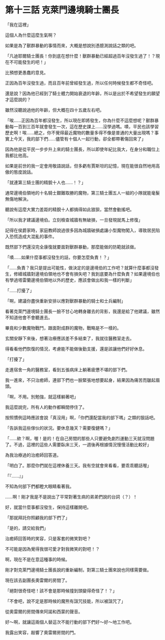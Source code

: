 # 第十三話 克萊門邊境騎士團長

「我在這裡」

這個人為什麼這麼生氣啊？

如果是為了獸群暴動的事情而來，大概是想說別憑臆測說話之類的吧。

「凡迪耶爾騎士團長！你到底在想什麼！獸群暴動已經超過百年沒發生過了！？現在不可能發生的吧！」

比預想更愚蠢的意見。

正因為百年沒發生過，而且百年前曾經發生過，所以任何時候發生都不奇怪吧。

還是說？因為他已經到了騎士體力開始衰退的年齡，所以是出於不希望發生的願望才這麼說的？

雖然沒聽說過他的年齡，但大概在四十五歲左右吧。

「唉......正因為百年都沒發生，所以現在即將發生，你為什麼不這麼想呢？獸群暴動每一百到三百年就會發生一次，這在歷史課上......沒學過嗎。嘖，平民也該學習歷史啊！唉......總之，你不覺得最近魔物的數量多得不像是普通的大量出現嗎？事實上今天，我的部下們......儘管有十個人一起行動，卻全都帶著傷回來了」

因為他是從平民一步步升上來的騎士團長，所以即使年紀比我大，在身分和職位上我都比他高。

如果是前世的我一定會用敬語說話，但多虧有賈斯坦的記憶，現在能很自然地用高傲的態度說話。

「就連第三騎士團的精銳十人也......！？」

通常邊境伯領地的十名騎士艱難取勝的魔物，第三騎士團五人一組的小隊就能毫髮無傷地解決。

聽說有這麼大實力差距的精銳十人都搞得如此狼狽，當然會動搖吧。

「所以我才建議邊境伯。立刻檢查城牆有無破損，一旦發現就馬上修復」

記得在侯爵家時，家庭教師說過很多因為城牆破損處讓小型魔物闖入，導致居民陷入恐慌造成大混亂的事件。

既然部下們還沒完全康復就要面對獸群暴動，那麼能做的防範就該做。

「嘖......如果什麼事都沒發生的話，你要怎麼負責！？」

「......負責？我只是提出可能性，做決定的是邊境伯的工作吧？就算什麼事都沒發生，修繕城牆對邊境伯領地也不會有損失吧？我到底要為什麼負責？如果邊境伯也有學過塔雷蘭邊境伯領地以外的歷史，應該會做出和我一樣的判斷」

「......打擾了」

「啊，建議你盡快重新安排以應對獸群暴動的騎士和士兵編制」

看著克萊門邊境騎士團長一臉不甘心地轉身離去的背影，我還是給了他建議，雖然不知道他會不會聽進去。

畢竟和少數魔物戰鬥，跟面對成群的魔物，戰略是不一樣的。

玄關安靜下來後，想著治療應該差不多結束了，我就往醫務室走去。

得看看他們恢復的情況，考慮能不能做後勤支援，還是該讓他們好好休息。

「打擾了」

走進宿舍一角的醫務室，看到五張病床上躺著疲憊不堪的部下們。

我一進來，不只治癒師，連部下們也一臉緊張地想要起身，結果因為痛苦而皺起眉頭。

「啊，不用。別勉強，就這樣躺著吧」

我這麼說完，所有人的動作都瞬間停住了。

按照慣例這時應該會說「真沒用」啊，「你們還配當我的部下嗎」之類的狠話吧。

「告訴我這些傢伙的狀況。要休息幾天？需要復健嗎？」

「......欸？啊，喔！是的！在自己房間的那些人只要避免劇烈運動三天就沒問題了。不過，這裡的這些人需要臥床三天，一週後再根據情況慢慢活動比較好」

為我治療過的治癒師回答道。

「明白了。那麼你們就在這裡休養三天。我有空就會來看看，要乖乖聽話喔」

「『......』」

不知為何部下們都瞪大眼睛看著我。

......啊！剛才我是不是說出了平常對著生病的弟弟們說的台詞（？）！

好，就當什麼事都沒發生，保持這樣離開吧。

「那就拜託你照顧我的部下們了」

「是的，請交給我們」

治癒師回答時的笑容，只是客套的微笑對吧？

不可能是因為覺得我很可愛才對我微笑的對吧！？

啊，現在不是在意這種事的時候。

剛才對克萊門邊境騎士團長說的重新編制，對第三騎士團來說也同樣需要做。

現在該去副團長奧雷爾的房間了。

「絕對很奇怪吧！該不會是那時候撞到頭變得奇怪了！？」

「不會吧，說不定是那時候的魔熊有詛咒技能，所以被詛咒了」

從奧雷爾的房間傳來阿諾和西蒙的聲音。

好～啊，就讓這兩個人替這次不能行動的部下們好～好～地工作吧。

我露出笑容，敲響了奧雷爾房間的門。